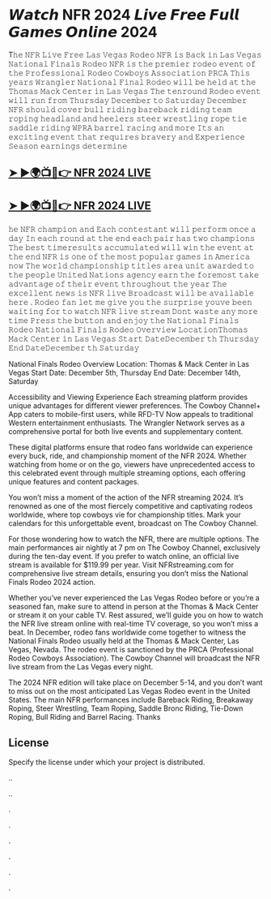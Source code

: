

# 𝙒𝙖𝙩𝙘𝙝 NFR 2024 𝙇𝙞𝙫𝙚 𝙁𝙧𝙚𝙚 𝙁𝙪𝙡𝙡 𝙂𝙖𝙢𝙚𝙨 𝙊𝙣𝙡𝙞𝙣𝙚 2024


T𝚑𝚎 𝙽𝙵𝚁 𝙻𝚒𝚟𝚎 𝙵𝚛𝚎𝚎 𝙻𝚊𝚜 𝚅𝚎𝚐𝚊𝚜 𝚁𝚘𝚍𝚎𝚘 𝙽𝙵𝚁 𝚒𝚜 𝙱𝚊𝚌𝚔 𝚒𝚗 𝙻𝚊𝚜 𝚅𝚎𝚐𝚊𝚜 𝙽𝚊𝚝𝚒𝚘𝚗𝚊𝚕 𝙵𝚒𝚗𝚊𝚕𝚜 𝚁𝚘𝚍𝚎𝚘 𝙽𝙵𝚁 𝚒𝚜 𝚝𝚑𝚎 𝚙𝚛𝚎𝚖𝚒𝚎𝚛 𝚛𝚘𝚍𝚎𝚘 𝚎𝚟𝚎𝚗𝚝 𝚘𝚏 𝚝𝚑𝚎 𝙿𝚛𝚘𝚏𝚎𝚜𝚜𝚒𝚘𝚗𝚊𝚕 𝚁𝚘𝚍𝚎𝚘 𝙲𝚘𝚠𝚋𝚘𝚢𝚜 𝙰𝚜𝚜𝚘𝚌𝚒𝚊𝚝𝚒𝚘𝚗 𝙿𝚁𝙲𝙰 𝚃𝚑𝚒𝚜 𝚢𝚎𝚊𝚛𝚜 𝚆𝚛𝚊𝚗𝚐𝚕𝚎𝚛 𝙽𝚊𝚝𝚒𝚘𝚗𝚊𝚕 𝙵𝚒𝚗𝚊𝚕 𝚁𝚘𝚍𝚎𝚘 𝚠𝚒𝚕𝚕 𝚋𝚎 𝚑𝚎𝚕𝚍 𝚊𝚝 𝚝𝚑𝚎 𝚃𝚑𝚘𝚖𝚊𝚜 𝙼𝚊𝚌𝚔 𝙲𝚎𝚗𝚝𝚎𝚛 𝚒𝚗 𝙻𝚊𝚜 𝚅𝚎𝚐𝚊𝚜 𝚃𝚑𝚎 𝚝𝚎𝚗𝚛𝚘𝚞𝚗𝚍 𝚁𝚘𝚍𝚎𝚘 𝚎𝚟𝚎𝚗𝚝 𝚠𝚒𝚕𝚕 𝚛𝚞𝚗 𝚏𝚛𝚘𝚖 𝚃𝚑𝚞𝚛𝚜𝚍𝚊𝚢 𝙳𝚎𝚌𝚎𝚖𝚋𝚎𝚛 𝚝𝚘 𝚂𝚊𝚝𝚞𝚛𝚍𝚊𝚢 𝙳𝚎𝚌𝚎𝚖𝚋𝚎𝚛 𝙽𝙵𝚁 𝚜𝚑𝚘𝚞𝚕𝚍 𝚌𝚘𝚟𝚎𝚛 𝚋𝚞𝚕𝚕 𝚛𝚒𝚍𝚒𝚗𝚐 𝚋𝚊𝚛𝚎𝚋𝚊𝚌𝚔 𝚛𝚒𝚍𝚒𝚗𝚐 𝚝𝚎𝚊𝚖 𝚛𝚘𝚙𝚒𝚗𝚐 𝚑𝚎𝚊𝚍𝚕𝚊𝚗𝚍 𝚊𝚗𝚍 𝚑𝚎𝚎𝚕𝚎𝚛𝚜 𝚜𝚝𝚎𝚎𝚛 𝚠𝚛𝚎𝚜𝚝𝚕𝚒𝚗𝚐 𝚛𝚘𝚙𝚎 𝚝𝚒𝚎 𝚜𝚊𝚍𝚍𝚕𝚎 𝚛𝚒𝚍𝚒𝚗𝚐 𝚆𝙿𝚁𝙰 𝚋𝚊𝚛𝚛𝚎𝚕 𝚛𝚊𝚌𝚒𝚗𝚐 𝚊𝚗𝚍 𝚖𝚘𝚛𝚎 𝙸𝚝𝚜 𝚊𝚗 𝚎𝚡𝚌𝚒𝚝𝚒𝚗𝚐 𝚎𝚟𝚎𝚗𝚝 𝚝𝚑𝚊𝚝 𝚛𝚎𝚚𝚞𝚒𝚛𝚎𝚜 𝚋𝚛𝚊𝚟𝚎𝚛𝚢 𝚊𝚗𝚍 𝙴𝚡𝚙𝚎𝚛𝚒𝚎𝚗𝚌𝚎 𝚂𝚎𝚊𝚜𝚘𝚗 𝚎𝚊𝚛𝚗𝚒𝚗𝚐𝚜 𝚍𝚎𝚝𝚎𝚛𝚖𝚒𝚗𝚎

<h2><a href="https://tinyurl.com/nfr24slv">➤ ►🌍📺📱👉 NFR 2024 LIVE </a></h2>

<h2><a href="https://tinyurl.com/nfr24slv">➤ ►🌍📺📱👉 NFR 2024 LIVE </a></h2>


𝚑𝚎 𝙽𝙵𝚁 𝚌𝚑𝚊𝚖𝚙𝚒𝚘𝚗 𝚊𝚗𝚍 𝙴𝚊𝚌𝚑 𝚌𝚘𝚗𝚝𝚎𝚜𝚝𝚊𝚗𝚝 𝚠𝚒𝚕𝚕 𝚙𝚎𝚛𝚏𝚘𝚛𝚖 𝚘𝚗𝚌𝚎 𝚊 𝚍𝚊𝚢 𝙸𝚗 𝚎𝚊𝚌𝚑 𝚛𝚘𝚞𝚗𝚍 𝚊𝚝 𝚝𝚑𝚎 𝚎𝚗𝚍 𝚎𝚊𝚌𝚑 𝚙𝚊𝚒𝚛 𝚑𝚊𝚜 𝚝𝚠𝚘 𝚌𝚑𝚊𝚖𝚙𝚒𝚘𝚗𝚜 𝚃𝚑𝚎 𝚋𝚎𝚜𝚝 𝚝𝚒𝚖𝚎𝚛𝚎𝚜𝚞𝚕𝚝𝚜 𝚊𝚌𝚌𝚞𝚖𝚞𝚕𝚊𝚝𝚎𝚍 𝚠𝚒𝚕𝚕 𝚠𝚒𝚗 𝚝𝚑𝚎 𝚎𝚟𝚎𝚗𝚝 𝚊𝚝 𝚝𝚑𝚎 𝚎𝚗𝚍 𝙽𝙵𝚁 𝚒𝚜 𝚘𝚗𝚎 𝚘𝚏 𝚝𝚑𝚎 𝚖𝚘𝚜𝚝 𝚙𝚘𝚙𝚞𝚕𝚊𝚛 𝚐𝚊𝚖𝚎𝚜 𝚒𝚗 𝙰𝚖𝚎𝚛𝚒𝚌𝚊 𝚗𝚘𝚠 𝚃𝚑𝚎 𝚠𝚘𝚛𝚕𝚍 𝚌𝚑𝚊𝚖𝚙𝚒𝚘𝚗𝚜𝚑𝚒𝚙 𝚝𝚒𝚝𝚕𝚎𝚜 𝚊𝚛𝚎𝚊 𝚞𝚗𝚒𝚝 𝚊𝚠𝚊𝚛𝚍𝚎𝚍 𝚝𝚘 𝚝𝚑𝚎 𝚙𝚎𝚘𝚙𝚕𝚎 𝚄𝚗𝚒𝚝𝚎𝚍 𝙽𝚊𝚝𝚒𝚘𝚗𝚜 𝚊𝚐𝚎𝚗𝚌𝚢 𝚎𝚊𝚛𝚗 𝚝𝚑𝚎 𝚏𝚘𝚛𝚎𝚖𝚘𝚜𝚝 𝚝𝚊𝚔𝚎 𝚊𝚍𝚟𝚊𝚗𝚝𝚊𝚐𝚎 𝚘𝚏 𝚝𝚑𝚎𝚒𝚛 𝚎𝚟𝚎𝚗𝚝 𝚝𝚑𝚛𝚘𝚞𝚐𝚑𝚘𝚞𝚝 𝚝𝚑𝚎 𝚢𝚎𝚊𝚛 𝚃𝚑𝚎 𝚎𝚡𝚌𝚎𝚕𝚕𝚎𝚗𝚝 𝚗𝚎𝚠𝚜 𝚒𝚜 𝙽𝙵𝚁 𝚕𝚒𝚟𝚎 𝙱𝚛𝚘𝚊𝚍𝚌𝚊𝚜𝚝 𝚠𝚒𝚕𝚕 𝚋𝚎 𝚊𝚟𝚊𝚒𝚕𝚊𝚋𝚕𝚎 𝚑𝚎𝚛𝚎 . 𝚁𝚘𝚍𝚎𝚘 𝚏𝚊𝚗 𝚕𝚎𝚝 𝚖𝚎 𝚐𝚒𝚟𝚎 𝚢𝚘𝚞 𝚝𝚑𝚎 𝚜𝚞𝚛𝚙𝚛𝚒𝚜𝚎 𝚢𝚘𝚞𝚟𝚎 𝚋𝚎𝚎𝚗 𝚠𝚊𝚒𝚝𝚒𝚗𝚐 𝚏𝚘𝚛 𝚝𝚘 𝚠𝚊𝚝𝚌𝚑 𝙽𝙵𝚁 𝚕𝚒𝚟𝚎 𝚜𝚝𝚛𝚎𝚊𝚖 𝙳𝚘𝚗𝚝 𝚠𝚊𝚜𝚝𝚎 𝚊𝚗𝚢 𝚖𝚘𝚛𝚎 𝚝𝚒𝚖𝚎 𝙿𝚛𝚎𝚜𝚜 𝚝𝚑𝚎 𝚋𝚞𝚝𝚝𝚘𝚗 𝚊𝚗𝚍 𝚎𝚗𝚓𝚘𝚢 𝚝𝚑𝚎 𝙽𝚊𝚝𝚒𝚘𝚗𝚊𝚕 𝙵𝚒𝚗𝚊𝚕𝚜 𝚁𝚘𝚍𝚎𝚘 𝙽𝚊𝚝𝚒𝚘𝚗𝚊𝚕 𝙵𝚒𝚗𝚊𝚕𝚜 𝚁𝚘𝚍𝚎𝚘 𝙾𝚟𝚎𝚛𝚟𝚒𝚎𝚠 𝙻𝚘𝚌𝚊𝚝𝚒𝚘𝚗𝚃𝚑𝚘𝚖𝚊𝚜 𝙼𝚊𝚌𝚔 𝙲𝚎𝚗𝚝𝚎𝚛 𝚒𝚗 𝙻𝚊𝚜 𝚅𝚎𝚐𝚊𝚜 𝚂𝚝𝚊𝚛𝚝 𝙳𝚊𝚝𝚎𝙳𝚎𝚌𝚎𝚖𝚋𝚎𝚛 𝚝𝚑 𝚃𝚑𝚞𝚛𝚜𝚍𝚊𝚢 𝙴𝚗𝚍 𝙳𝚊𝚝𝚎𝙳𝚎𝚌𝚎𝚖𝚋𝚎𝚛 𝚝𝚑 𝚂𝚊𝚝𝚞𝚛𝚍𝚊𝚢

National Finals Rodeo Overview Location: Thomas & Mack Center in Las Vegas Start Date: December 5th, Thursday End Date: December 14th, Saturday

Accessibility and Viewing Experience Each streaming platform provides unique advantages for different viewer preferences. The Cowboy Channel+ App caters to mobile-first users, while RFD-TV Now appeals to traditional Western entertainment enthusiasts. The Wrangler Network serves as a comprehensive portal for both live events and supplementary content.

These digital platforms ensure that rodeo fans worldwide can experience every buck, ride, and championship moment of the NFR 2024. Whether watching from home or on the go, viewers have unprecedented access to this celebrated event through multiple streaming options, each offering unique features and content packages.

You won’t miss a moment of the action of the NFR streaming 2024. It’s renowned as one of the most fiercely competitive and captivating rodeos worldwide, where top cowboys vie for championship titles. Mark your calendars for this unforgettable event, broadcast on The Cowboy Channel.

For those wondering how to watch the NFR, there are multiple options. The main performances air nightly at 7 pm on The Cowboy Channel, exclusively during the ten-day event. If you prefer to watch online, an official live stream is available for $119.99 per year. Visit NFRstreaming.com for comprehensive live stream details, ensuring you don’t miss the National Finals Rodeo 2024 action.

Whether you’ve never experienced the Las Vegas Rodeo before or you’re a seasoned fan, make sure to attend in person at the Thomas & Mack Center or stream it on your cable TV. Rest assured, we’ll guide you on how to watch the NFR live stream online with real-time TV coverage, so you won’t miss a beat.
In December, rodeo fans worldwide come together to witness the National Finals Rodeo usually held at the Thomas & Mack Center, Las Vegas, Nevada. The rodeo event is sanctioned by the PRCA (Professional Rodeo Cowboys Association). The Cowboy Channel will broadcast the NFR live stream from the Las Vegas every night.

The 2024 NFR edition will take place on December 5-14, and you don’t want to miss out on the most anticipated Las Vegas Rodeo event in the United States. The main NFR performances include Bareback Riding, Breakaway Roping, Steer Wrestling, Team Roping, Saddle Bronc Riding, Tie-Down Roping, Bull Riding and Barrel Racing. Thanks


## License

Specify the license under which your project is distributed.




..

..

.


.


.

.

.

.



